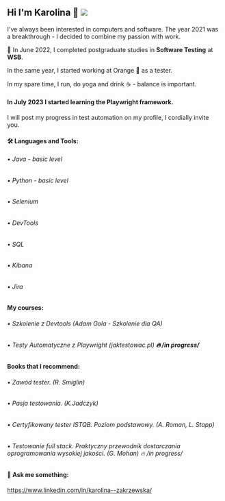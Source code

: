 ## Hi I'm Karolina 👋 ![](https://komarev.com/ghpvc/?username=KarolinaZakrzewska&color=brightgreen)


I've always been interested in computers and software. The year 2021 was a breakthrough - I decided to combine my passion with work.

🌱 In June 2022, I completed postgraduate studies in **Software Testing** at **WSB**.

In the same year, I started working at Orange :orange_book: as a tester. 

In my spare time, I run, do yoga and drink :coffee: - balance is important.

#### In July 2023 I started learning the Playwright framework.
I will post my progress in test automation on my profile, I cordially invite you.






#### 🛠 Languages and Tools:

###### •	Java - basic level
###### •	Python - basic level
###### •	Selenium 
###### •  DevTools
###### •	SQL
###### •	Kibana
###### •	Jira 


#### My courses:
###### • Szkolenie z Devtools (Adam Gola - Szkolenie dla QA)
###### • Testy Automatyczne z Playwright (jaktestowac.pl) **:fire:  /in progress/**

#### Books that I recommend:
###### • Zawód tester. (R. Smiglin)
###### • Pasja testowania. (K.Jadczyk)
###### • Certyfikowany tester ISTQB. Poziom podstawowy. (A. Roman, L. Stapp)
###### • Testowanie full stack. Praktyczny przewodnik dostarczania oprogramowania wysokiej jakości. (G. Mohan) :fire:  /in progress/

#### 💬 Ask me something: 

https://www.linkedin.com/in/karolina--zakrzewska/




